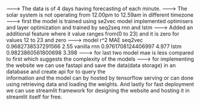 
---> The data is of 4 days having forecasting of each minute.
---> The solar system is not operating from 12.00pm to 12.59am in different timezone
---> first the model is trained using se2vec model implemented optimisers and layer optimization and trained
     by seq2seq rnn and lstm
---> Added an additional feature where it value ranges from(0 to 23) and it is zero for values 12 to 23 and zero
---> model          r^2                     MAE
     seq2vec        0.9682738537291566      2.55
     vanilla rnn    0.9761708124406997      4.977
     lstm           0.9823860561800698      3.398
---> for last two model mae is less compared to first which suggests the complexity of the models
---> for implementing the website we can use fastapi and save the data(data storage) in an database and create api for to query the      
     information and the model can by hosted by tensorflow serving or can done using retrieving data and loading the weights.
     And lastly for fast deployment we can use streamlit framework for designing the website and hosting it in streamlit itself for free.
